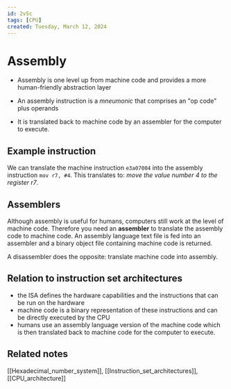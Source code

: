 ```yaml
---
id: 2v5c
tags: [CPU]
created: Tuesday, March 12, 2024
---
```


# Assembly

- Assembly is one level up from machine code and provides a more human-friendly
  abstraction layer

- An assembly instruction is a _mneumonic_ that comprises an "op code" plus
  operands

- It is translated back to machine code by an assembler for the computer to
  execute.

## Example instruction

We can translate the machine instruction `e3a07004` into the assembly
instruction `mov r7, #4`. This translates to: _move the value number 4 to the
register r7_.

## Assemblers

Although assembly is useful for humans, computers still work at the level of
machine code. Therefore you need an **assembler** to translate the assembly code
to machine code. An assembly language text file is fed into an assembler and a
binary object file containing machine code is returned.

A disassembler does the opposite: translate machine code into assembly.

## Relation to instruction set architectures

- the ISA defines the hardware capabilities and the instructions that can be run
  on the hardware
- machine code is a binary representation of these instructions and can be
  directly executed by the CPU
- humans use an assembly language version of the machine code which is then
  translated back to machine code for the computer to execute.

## Related notes

[[Hexadecimal_number_system]], [[Instruction_set_architectures]],
[[CPU_architecture]]
